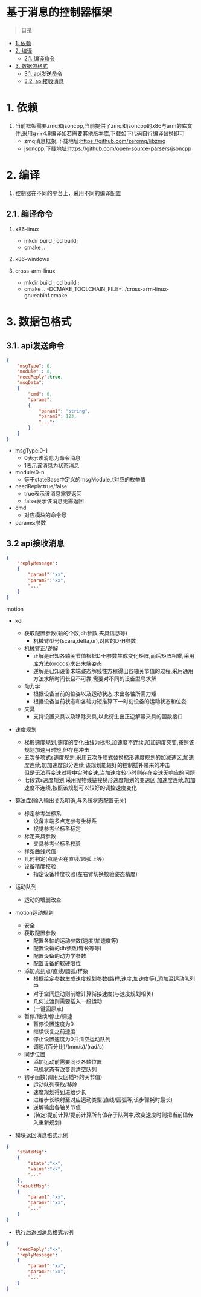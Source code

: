 基于消息的控制器框架
============================
> 目录
<!-- TOC -->

- [1. 依赖](#1-依赖)
- [2. 编译](#2-编译)
    - [2.1. 编译命令](#21-编译命令)
- [3. 数据包格式](#3-数据包格式)
    - [3.1. api发送命令](#31-api发送命令)
    - [3.2. api接收消息](#32-api接收消息)

<!-- /TOC -->

## 
# 1. 依赖
1. 当前框架需要zmq和jsoncpp,当前提供了zmq和jsoncpp的x86与arm的库文件,采用g++4.8编译如若需要其他版本库,下载如下代码自行编译替换即可
    - zmq消息框架,下载地址:https://github.com/zeromq/libzmq
    - jsoncpp,下载地址:https://github.com/open-source-parsers/jsoncpp

##
# 2. 编译
1. 控制器在不同的平台上，采用不同的编译配置

## 2.1. 编译命令
1. x86-linux
    - mkdir build ; cd build;
    - cmake .. 

2. x86-windows 
   
3. cross-arm-linux
    - mkdir build ; cd build ;
    - cmake .. -DCMAKE_TOOLCHAIN_FILE=../cross-arm-linux-gnueabihf.cmake 

##
# 3. 数据包格式
## 3.1. api发送命令
```json
{
    "msgType": 0,
    "module" : 0,
    "needReply":true,
    "msgData":
    {
        "cmd": 0,
        "params":
        {
            "param1": "string",
            "param2": 123,
            "...":
        }
    }
}
```
- msgType:0-1
    - 0表示该消息为命令消息
    - 1表示该消息为状态消息
-  module:0-n
    - 等于stateBase中定义的msgModule_t对应的枚举值
- needReply:true/false
    - true表示该消息需要返回
    - false表示该消息无需返回
- cmd
    - 对应模块的命令号
- params:参数
## 3.2 api接收消息
```json
{
    "replyMessage":
    {
        "param1":"xx",
        "param2":"xx",
        "..."
    }
}
```


motion 
- kdl
    - 获取配置参数(轴的个数,dh参数,夹具信息等)
        - 机械臂型号(scara,delta,ur),对应的D-H参数
    - 机械臂正/逆解
        - 正解是已知各轴关节值根据D-H参数生成变化矩阵,而后矩阵相乘,采用库方法(orocos)求出末端姿态
        - 逆解是已知设备末端姿态解线性方程得出各轴关节值的过程,采用通用方法求解时间长且不可靠,需要对不同的设备型号求解
    - 动力学
        - 根据设备当前的位姿以及运动状态,求出各轴所需力矩
        - 根据设备当前状态和各轴力矩推算下一时刻设备的运动状态和位姿
    - 夹具
        - 支持设置夹具以及移除夹具,以此衍生出正逆解带夹具的函数接口
- 速度规划
    - 梯形速度规划,速度的变化曲线为梯形,加速度不连续,加加速度突变,按照该规划加速用时短,但存在冲击
    - 五次多项式s速度规划,采用五次多项式替换梯形速度规划的加减速区,加速度连续,加加速度部分连续,该规划能较好的控制插补带来的冲击\
    但是无法再变速过程中实时变速,当加速度较小时则存在变速无响应的问题
    - 七段式s速度规划,采用抛物线链接梯形速度规划的变速区,加速度连续,加加速度不连续,按照该规划可以较好的调控速度变化
- 算法库(输入输出关系明确,与系统状态配置无关)
    - 标定参考坐标系
        - 设备末端多点定参考坐标系
        - 视觉参考坐标系标定
    - 标定夹具参数
        - 夹具参考坐标系校验
    - 样条曲线求值
    - 几何判定(点是否在直线/圆弧上等)
    - 设备精度校验
        - 指定设备精度校验(左右臂切换校验姿态精度)
- 运动队列
    - 运动的增删改查
- motion运动规划 
    - 安全
    - 获取配置参数
        - 配置各轴的运动参数(速度/加速度等)
        - 配置设备的dh参数(臂长等等)
        - 配置设备的动力学参数
        - 配置设备的软硬限位
    - 添加点到点/直线/圆弧/样条
        - 根据给定参数生成速度规划参数(路程,速度,加速度等),添加至运动队列中
        - 对于空间运动则前瞻计算衔接速度(与速度规划相关)
        - 几何过渡则需要插入一段运动
        - (一键回原点)
    - 暂停/继续/停止/调速
        - 暂停设置速度为0
        - 继续恢复之前速度
        - 停止设置速度为0并清空运动队列
        - 调速/(百分比)/(mm/s)/(rad/s)
    - 同步位置
        - 添加运动前需要同步各轴位置
        - 电机状态有改变则清空队列
    - 钩子函数(调用反回插补的关节值)
        - 运动队列获取/移除
        - 速度规划得到进给步长
        - 进给步长映射至对应运动类型(直线/圆弧等,该步骤耗时最长)
        - 逆解输出各轴关节值
        - (待定:提前计算/提前计算所有值存于队列中,改变速度时则把当前值传入重新规划)

- 模块返回消息格式示例
```json
{
    "stateMsg":
    {
        "state":"xx",
        "value":"xx",
        "..."
    },
    "resultMsg":
    {
        "param1":"xx",
        "param2":"xx",
        "..."
    }
}
```
- 执行后返回消息格式示例
```json
{
    "needReply":"xx",
    "replyMessage":
    {
        "param1":"xx",
        "param2":"xx",
        "..."
    }
}
```
